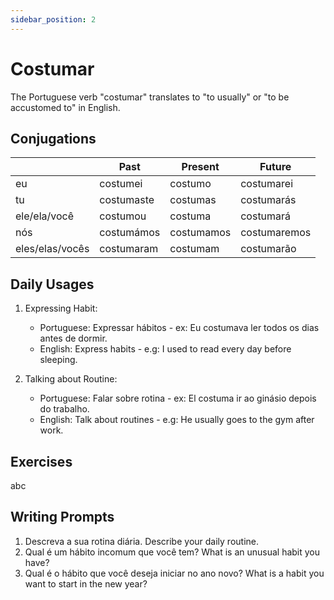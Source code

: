 ```yaml
---
sidebar_position: 2
---
```


# Costumar

The Portuguese verb "costumar" translates to "to usually" or "to be accustomed to" in English.

## Conjugations

|                 | Past       | Present    | Future       |
| --------------- | ---------- | ---------- | ------------ |
| eu              | costumei   | costumo    | costumarei   |
| tu              | costumaste | costumas   | costumarás   |
| ele/ela/você    | costumou   | costuma    | costumará    |
| nós             | costumámos | costumamos | costumaremos |
| eles/elas/vocês | costumaram | costumam   | costumarão   |

## Daily Usages

1. Expressing Habit:

   - Portuguese: Expressar hábitos - ex: Eu costumava ler todos os dias antes de dormir.
   - English: Express habits - e.g: I used to read every day before sleeping.

2. Talking about Routine:

   - Portuguese: Falar sobre rotina - ex: El costuma ir ao ginásio depois do trabalho.
   - English: Talk about routines - e.g: He usually goes to the gym after work.

## Exercises

abc

## Writing Prompts

1. Descreva a sua rotina diária. Describe your daily routine.
2. Qual é um hábito incomum que você tem? What is an unusual habit you have?
3. Qual é o hábito que você deseja iniciar no ano novo? What is a habit you want to start in the new year?
